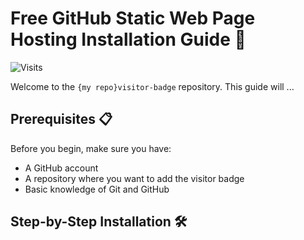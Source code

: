 # Free GitHub Static Web Page Hosting Installation Guide 🚀

![Visits](https://img.shields.io/badge/Visits-35580-blue)

Welcome to the `{my repo}visitor-badge` repository. This guide will ...

## Prerequisites 📋

Before you begin, make sure you have:

- A GitHub account
- A repository where you want to add the visitor badge
- Basic knowledge of Git and GitHub

## Step-by-Step Installation 🛠️

